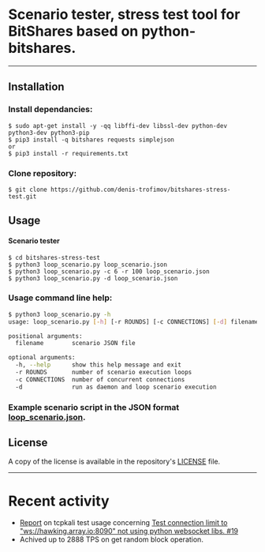 # Scenario tester, stress test tool for BitShares based on python-bitshares.

---

## Installation

### Install dependancies:
    $ sudo apt-get install -y -qq libffi-dev libssl-dev python-dev python3-dev python3-pip
    $ pip3 install -q bitshares requests simplejson
    or
    $ pip3 install -r requirements.txt

### Clone repository:
    $ git clone https://github.com/denis-trofimov/bitshares-stress-test.git

## Usage
#### Scenario tester
    $ cd bitshares-stress-test
    $ python3 loop_scenario.py loop_scenario.json
    $ python3 loop_scenario.py -c 6 -r 100 loop_scenario.json
    $ python3 loop_scenario.py -d loop_scenario.json

### Usage command line help:
```sh
$ python3 loop_scenario.py -h
usage: loop_scenario.py [-h] [-r ROUNDS] [-c CONNECTIONS] [-d] filename

positional arguments:
  filename        scenario JSON file

optional arguments:
  -h, --help      show this help message and exit
  -r ROUNDS       number of scenario execution loops
  -c CONNECTIONS  number of concurrent connections
  -d              run as daemon and loop scenario execution
```

### Example scenario script in the JSON format [loop_scenario.json](loop_scenario.json).

## License

A copy of the license is available in the repository's
[LICENSE](LICENSE) file.

---

# Recent activity

* [Report](report.md) on tcpkali test usage concerning [Test connection limit to "ws://hawking.array.io:8090" not using python websocket libs. #19](https://github.com/denis-trofimov/bitshares-stress-test/issues/19)
* Achived up to 2888 TPS on get random block operation.
